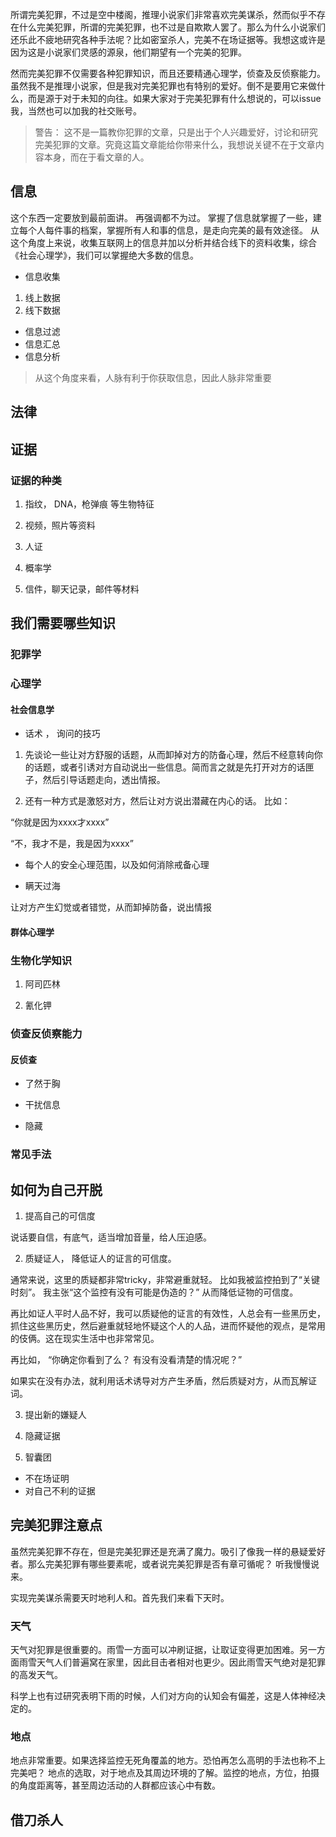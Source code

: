
所谓完美犯罪，不过是空中楼阁，推理小说家们非常喜欢完美谋杀，然而似乎不存在什么完美犯罪，所谓的完美犯罪，也不过是自欺欺人罢了。那么为什么小说家们还乐此不疲地研究各种手法呢？比如密室杀人，完美不在场证据等。我想这或许是因为这是小说家们灵感的源泉，他们期望有一个完美的犯罪。

然而完美犯罪不仅需要各种犯罪知识，而且还要精通心理学，侦查及反侦察能力。虽然我不是推理小说家，但是我对完美犯罪也有特别的爱好。倒不是要用它来做什么，而是源于对于未知的向往。如果大家对于完美犯罪有什么想说的，可以issue我，当然也可以加我的社交账号。

> 警告： 这不是一篇教你犯罪的文章，只是出于个人兴趣爱好，讨论和研究完美犯罪的文章。究竟这篇文章能给你带来什么，我想说关键不在于文章内容本身，而在于看文章的人。

## 信息

这个东西一定要放到最前面讲。 再强调都不为过。 掌握了信息就掌握了一些，建立每个人每件事的档案，掌握所有人和事的信息，是走向完美的最有效途径。 从这个角度上来说，收集互联网上的信息并加以分析并结合线下的资料收集，综合《社会心理学》，我们可以掌握绝大多数的信息。

- 信息收集
 1. 线上数据
 2. 线下数据
- 信息过滤
- 信息汇总
- 信息分析

> 从这个角度来看，人脉有利于你获取信息，因此人脉非常重要

## 法律

## 证据

### 证据的种类

1. 指纹， DNA，枪弹痕 等生物特征

2. 视频，照片等资料

3. 人证

4. 概率学

5. 信件，聊天记录，邮件等材料

## 我们需要哪些知识

### 犯罪学

### 心理学

#### 社会信息学

- 话术 ， 询问的技巧

1. 先谈论一些让对方舒服的话题，从而卸掉对方的防备心理，然后不经意转向你的话题，或者引诱对方自动说出一些信息。简而言之就是先打开对方的话匣子，然后引导话题走向，透出情报。

2. 还有一种方式是激怒对方，然后让对方说出潜藏在内心的话。 比如：

“你就是因为xxxx才xxxx”

“不，我才不是，我是因为xxxx”

- 每个人的安全心理范围，以及如何消除戒备心理


- 瞒天过海

让对方产生幻觉或者错觉，从而卸掉防备，说出情报

#### 群体心理学

### 生物化学知识

1. 阿司匹林

2. 氰化钾

### 侦查反侦察能力

#### 反侦查

- 了然于胸

- 干扰信息

- 隐藏

### 常见手法
## 如何为自己开脱

1. 提高自己的可信度

说话要自信，有底气，适当增加音量，给人压迫感。

2. 质疑证人， 降低证人的证言的可信度。

通常来说，这里的质疑都非常tricky，非常避重就轻。  比如我被监控拍到了“关键时刻”。 我主张“这个监控有没有可能是伪造的？” 从而降低证物的可信度。

再比如证人平时人品不好，我可以质疑他的证言的有效性，人总会有一些黑历史，抓住这些黑历史，然后避重就轻地怀疑这个人的人品，进而怀疑他的观点，是常用的伎俩。这在现实生活中也非常常见。

再比如， “你确定你看到了么？ 有没有没看清楚的情况呢？”

如果实在没有办法，就利用话术诱导对方产生矛盾，然后质疑对方，从而瓦解证词。

3. 提出新的嫌疑人

4. 隐藏证据

5. 智囊团

- 不在场证明
- 对自己不利的证据
## 完美犯罪注意点
虽然完美犯罪不存在，但是完美犯罪还是充满了魔力。吸引了像我一样的悬疑爱好者。那么完美犯罪有哪些要素呢，或者说完美犯罪是否有章可循呢？
听我慢慢说来。

实现完美谋杀需要天时地利人和。首先我们来看下天时。
### 天气

天气对犯罪是很重要的。雨雪一方面可以冲刷证据，让取证变得更加困难。另一方面雨雪天气人们普遍窝在家里，因此目击者相对也更少。因此雨雪天气绝对是犯罪的高发天气。

科学上也有过研究表明下雨的时候，人们对方向的认知会有偏差，这是人体神经决定的。

### 地点
地点非常重要。如果选择监控无死角覆盖的地方。恐怕再怎么高明的手法也称不上完美吧？
地点的选取，对于地点及其周边环境的了解。监控的地点，方位，拍摄的角度距离等，甚至周边活动的人群都应该心中有数。

## 借刀杀人
